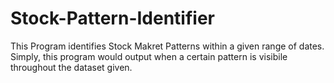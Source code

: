 # Stock-Pattern-Identifier
 This Program identifies Stock Makret Patterns within a given range of dates. Simply, this program would output when a certain pattern is visibile throughout the dataset given.
